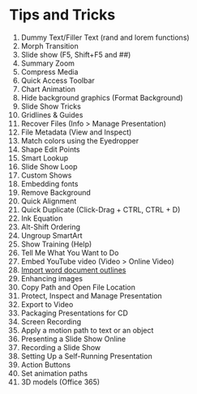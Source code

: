 # Tips and Tricks

1. Dummy Text/Filler Text (rand and lorem functions)
1. Morph Transition
1. Slide show (F5, Shift+F5 and ##)
1. Summary Zoom
1. Compress Media
1. Quick Access Toolbar
1. Chart Animation
1. Hide background graphics (Format Background)
1. Slide Show Tricks
1. Gridlines & Guides
1. Recover Files (Info > Manage Presentation)
2. File Metadata (View and Inspect)
3. Match colors using the Eyedropper
4. Shape Edit Points
5. Smart Lookup
6. Slide Show Loop
7. Custom Shows
8. Embedding fonts
9. Remove Background
10. Quick Alignment
11. Quick Duplicate (Click-Drag + CTRL, CTRL + D)
12. Ink Equation
13. Alt-Shift Ordering
14. Ungroup SmartArt
15. Show Training (Help)
16. Tell Me What You Want to Do
17. Embed YouTube video (Video > Online Video)
18. [Import word document outlines](https://support.microsoft.com/en-us/office/create-a-powerpoint-presentation-from-an-outline-f6294909-04e9-4020-b9a8-4587b112692c)
19. Enhancing images
20. Copy Path and Open File Location
21. Protect, Inspect and Manage Presentation
22. Export to Video
23. Packaging Presentations for CD
24. Screen Recording
25. Apply a motion path to text or an object
26. Presenting a Slide Show Online
27. Recording a Slide Show
28. Setting Up a Self-Running Presentation
29. Action Buttons
30. Set animation paths
31. 3D models (Office 365)
